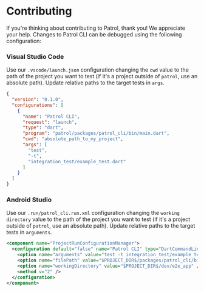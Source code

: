 # Contributing

If you're thinking about contributing to Patrol, thank you! We appreciate your help.
Changes to Patrol CLI can be debugged using the following configuration:

### Visual Studio Code

Use our `.vscode/launch.json` configuration changing the `cwd` value to the path of the project you
want to test (if it's a project outside of `patrol`, use an absolute path). Update relative paths
to the target tests in `args`.

```json
{
  "version": "0.1.0",
  "configurations": [
    {
      "name": "Patrol CLI",
      "request": "launch",
      "type": "dart",
      "program": "patrol/packages/patrol_cli/bin/main.dart",
      "cwd": "absolute_path_to_my_project",
      "args": [
        "test",
        "-t",
        "integration_test/example_test.dart"
      ]
    }
  ]
}
```

### Android Studio

Use our `.run/patrol_cli.run.xml` configuration changing the `working directory` value to the path of the
project you want to test (if it's a project outside of `patrol`, use an absolute path). Update relative
paths to the target tests in `arguments`.

``` xml
<component name="ProjectRunConfigurationManager">
  <configuration default="false" name="Patrol CLI" type="DartCommandLineRunConfigurationType" factoryName="Dart Command Line Application">
    <option name="arguments" value="test -t integration_test/example_test.dart" />
    <option name="filePath" value="$PROJECT_DIR$/packages/patrol_cli/bin/main.dart" />
    <option name="workingDirectory" value="$PROJECT_DIR$/dev/e2e_app" />
    <method v="2" />
  </configuration>
</component>
```
